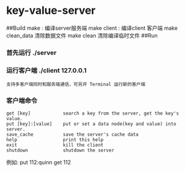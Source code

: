 # key-value-server

##Build
make :          编译server服务端
make client :   编译client 客户端
make clean_data 清除数据文件
make clean      清除编译临时文件
##Run
### 首先运行 ./server
### 运行客户端 ./client 127.0.0.1 
    支持多客户端同时和服务端通信，可另开 Terminal 运行新的客户端
### 客户端命令
    get [key]            search a key from the server, get the key's value.
    put [key]:[value]    put or set a data node(key and value) into server.
    save_cache           save the server's cache data
    help                 print this help
    exit                 kill the client
    shutdown             shutdown the server
例如:
    put 112:quinn
    get 112
